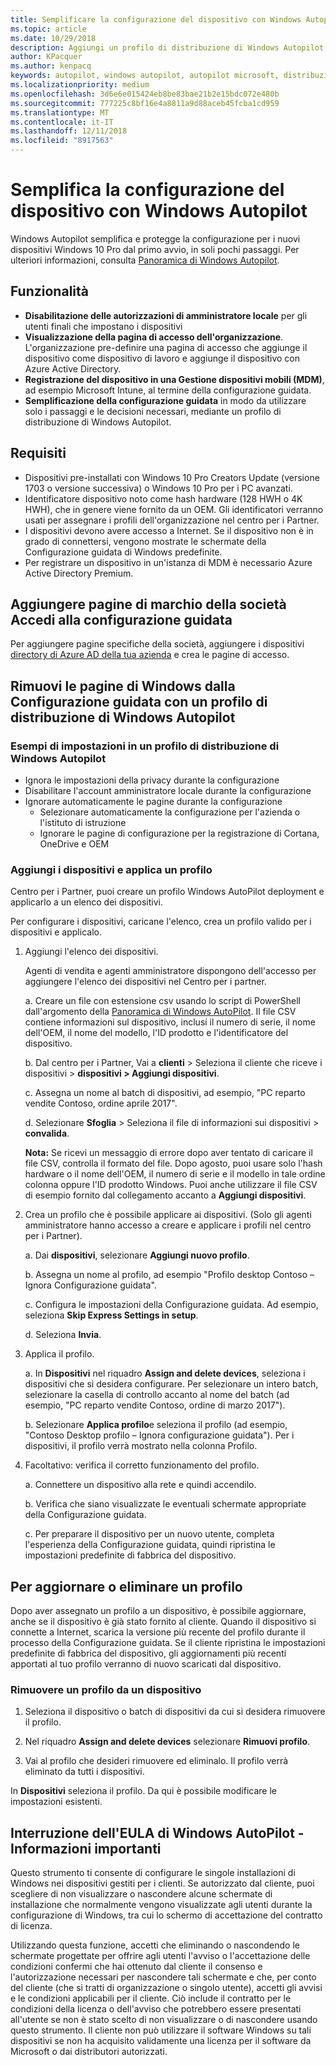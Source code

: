 ```yaml
---
title: Semplificare la configurazione del dispositivo con Windows Autopilot | Centro per i partner
ms.topic: article
ms.date: 10/29/2018
description: Aggiungi un profilo di distribuzione di Windows Autopilot nel Centro per i partner per semplificare la configurazione del dispositivo con Windows Autopilot
author: KPacquer
ms.author: kenpacq
keywords: autopilot, windows autopilot, autopilot microsoft, distribuzione automatica, configurazione guidata, schermate di accesso
ms.localizationpriority: medium
ms.openlocfilehash: 3d6e6e015424eb8be83bae21b2e15bdc072e480b
ms.sourcegitcommit: 777225c8bf16e4a8811a9d88aceb45fcba1cd959
ms.translationtype: MT
ms.contentlocale: it-IT
ms.lasthandoff: 12/11/2018
ms.locfileid: "8917563"
---
```

<!--Maggie, 12/7/18 - removed line telling indirect resellers to go through their indirect providers for autopilot stuff as per Bhavya Chopra in bug 19841770.-->

# <a name="simplify-device-setup-with-windows-autopilot"></a>Semplifica la configurazione del dispositivo con Windows Autopilot 

Windows Autopilot semplifica e protegge la configurazione per i nuovi dispositivi Windows 10 Pro dal primo avvio, in soli pochi passaggi. Per ulteriori informazioni, consulta [Panoramica di Windows Autopilot](https://docs.microsoft.com/windows/deployment/windows-10-auto-pilot).

## <a name="features"></a>Funzionalità

- **Disabilitazione delle autorizzazioni di amministratore locale** per gli utenti finali che impostano i dispositivi
- **Visualizzazione della pagina di accesso dell'organizzazione**. L'organizzazione pre-definire una pagina di accesso che aggiunge il dispositivo come dispositivo di lavoro e aggiunge il dispositivo con Azure Active Directory.
- **Registrazione del dispositivo in una Gestione dispositivi mobili (MDM)**, ad esempio Microsoft Intune, al termine della configurazione guidata.
- **Semplificazione della configurazione guidata** in modo da utilizzare solo i passaggi e le decisioni necessari, mediante un profilo di distribuzione di Windows Autopilot.

## <a name="requirements"></a>Requisiti

- Dispositivi pre-installati con Windows 10 Pro Creators Update (versione 1703 o versione successiva) o Windows 10 Pro per i PC avanzati.
- Identificatore dispositivo noto come hash hardware (128 HWH o 4K HWH), che in genere viene fornito da un OEM. Gli identificatori verranno usati per assegnare i profili dell'organizzazione nel centro per i Partner.
- I dispositivi devono avere accesso a Internet. Se il dispositivo non è in grado di connettersi, vengono mostrate le schermate della Configurazione guidata di Windows predefinite.
- Per registrare un dispositivo in un'istanza di MDM è necessario Azure Active Directory Premium.

## <a name="add-company-branded-sign-in-pages-to-oobe"></a>Aggiungere pagine di marchio della società Accedi alla configurazione guidata

Per aggiungere pagine specifiche della società, aggiungere i dispositivi [directory di Azure AD della tua azienda](https://go.microsoft.com/fwlink/?linkid=848958) e crea le pagine di accesso.

## <a name="remove-windows-pages-from-oobe-with-a-windows-autopilot-deployment-profile"></a>Rimuovi le pagine di Windows dalla Configurazione guidata con un profilo di distribuzione di Windows Autopilot

### <a name="examples-of-settings-in-a-windows-autopilot-deployment-profile"></a>Esempi di impostazioni in un profilo di distribuzione di Windows Autopilot

- Ignora le impostazioni della privacy durante la configurazione
- Disabilitare l'account amministratore locale durante la configurazione
- Ignorare automaticamente le pagine durante la configurazione
  - Selezionare automaticamente la configurazione per l'azienda o l'istituto di istruzione
  - Ignorare le pagine di configurazione per la registrazione di Cortana, OneDrive e OEM

### <a name="add-devices-and-apply-a-profile"></a>Aggiungi i dispositivi e applica un profilo

Centro per i Partner, puoi creare un profilo Windows AutoPilot deployment e applicarlo a un elenco dei dispositivi.

Per configurare i dispositivi, caricane l'elenco, crea un profilo valido per i dispositivi e applicalo.

1.  Aggiungi l'elenco dei dispositivi.

    Agenti di vendita e agenti amministratore dispongono dell'accesso per aggiungere l'elenco dei dispositivi nel Centro per i partner.

    a. Creare un file con estensione csv usando lo script di PowerShell dall'argomento della [Panoramica di Windows AutoPilot](https://docs.microsoft.com/windows/deployment/windows-10-auto-pilot). Il file CSV contiene informazioni sul dispositivo, inclusi il numero di serie, il nome dell'OEM, il nome del modello, l'ID prodotto e l'identificatore del dispositivo. 

    b. Dal centro per i Partner, Vai a **clienti** > Seleziona il cliente che riceve i dispositivi > **dispositivi > Aggiungi dispositivi**.

    c. Assegna un nome al batch di dispositivi, ad esempio, "PC reparto vendite Contoso, ordine aprile 2017". 

    d. Selezionare **Sfoglia** > Seleziona il file di informazioni sui dispositivi > **convalida**.

    **Nota:** Se ricevi un messaggio di errore dopo aver tentato di caricare il file CSV, controlla il formato del file. Dopo agosto, puoi usare solo l'hash hardware o il nome dell'OEM, il numero di serie e il modello in tale ordine colonna oppure l'ID prodotto Windows. Puoi anche utilizzare il file CSV di esempio fornito dal collegamento accanto a **Aggiungi dispositivi**.

2.  Crea un profilo che è possibile applicare ai dispositivi. (Solo gli agenti amministratore hanno accesso a creare e applicare i profili nel centro per i Partner).

    a.  Dai **dispositivi**, selezionare **Aggiungi nuovo profilo**.

    b.  Assegna un nome al profilo, ad esempio "Profilo desktop Contoso – Ignora Configurazione guidata".

    c.  Configura le impostazioni della Configurazione guidata. Ad esempio, seleziona **Skip Express Settings in setup**.

    d.  Seleziona **Invia**.

3.  Applica il profilo.

    a.  In **Dispositivi** nel riquadro **Assign and delete devices**, seleziona i dispositivi che si desidera configurare. Per selezionare un intero batch, selezionare la casella di controllo accanto al nome del batch (ad esempio, "PC reparto vendite Contoso, ordine di marzo 2017").

    b.  Selezionare **Applica profilo**e seleziona il profilo (ad esempio, "Contoso Desktop profilo – Ignora configurazione guidata"). Per i dispositivi, il profilo verrà mostrato nella colonna Profilo.

4.  Facoltativo: verifica il corretto funzionamento del profilo.

    a.  Connettere un dispositivo alla rete e quindi accendilo.

    b.  Verifica che siano visualizzate le eventuali schermate appropriate della Configurazione guidata.

    c.  Per preparare il dispositivo per un nuovo utente, completa l'esperienza della Configurazione guidata, quindi ripristina le impostazioni predefinite di fabbrica del dispositivo.

## <a name="to-update-or-delete-a-profile"></a>Per aggiornare o eliminare un profilo 

Dopo aver assegnato un profilo a un dispositivo, è possibile aggiornare, anche se il dispositivo è già stato fornito al cliente. Quando il dispositivo si connette a Internet, scarica la versione più recente del profilo durante il processo della Configurazione guidata. Se il cliente ripristina le impostazioni predefinite di fabbrica del dispositivo, gli aggiornamenti più recenti apportati al tuo profilo verranno di nuovo scaricati dal dispositivo. 

### <a name="remove-a-profile-from-a-device"></a>Rimuovere un profilo da un dispositivo

1. Seleziona il dispositivo o batch di dispositivi da cui si desidera rimuovere il profilo. 

2. Nel riquadro **Assign and delete devices** selezionare **Rimuovi profilo**.

3. Vai al profilo che desideri rimuovere ed eliminalo. Il profilo verrà eliminato da tutti i dispositivi.

In **Dispositivi** seleziona il profilo. Da qui è possibile modificare le impostazioni esistenti.

## <a name="windows-autopilot-eula-dismissal--important-information"></a>Interruzione dell'EULA di Windows AutoPilot - Informazioni importanti

Questo strumento ti consente di configurare le singole installazioni di Windows nei dispositivi gestiti per i clienti. Se autorizzato dal cliente, puoi scegliere di non visualizzare o nascondere alcune schermate di installazione che normalmente vengono visualizzate agli utenti durante la configurazione di Windows, tra cui lo schermo di accettazione del contratto di licenza. 

Utilizzando questa funzione, accetti che eliminando o nascondendo le schermate progettate per offrire agli utenti l'avviso o l'accettazione delle condizioni confermi che hai ottenuto dal cliente il consenso e l'autorizzazione necessari per nascondere tali schermate e che, per conto del cliente (che si tratti di organizzazione o singolo utente), accetti gli avvisi e le condizioni applicabili per il cliente. Ciò include il contratto per le condizioni della licenza o dell'avviso che potrebbero essere presentati all'utente se non è stato scelto di non visualizzare o di nascondere usando questo strumento. Il cliente non può utilizzare il software Windows su tali dispositivi se non ha acquisito validamente una licenza per il software da Microsoft o dai distributori autorizzati.